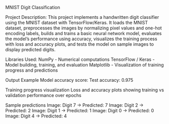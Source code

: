 MNIST Digit Classification

Project Description:
This project implements a handwritten digit classifier using the MNIST dataset with TensorFlow/Keras.
It loads the MNIST dataset, preprocesses the images by normalizing pixel values and one-hot encoding labels, builds and trains a basic neural network model, evaluates the model’s performance using accuracy, visualizes the training process with loss and accuracy plots, and tests the model on sample images to display predicted digits.

Libraries Used:
NumPy - Numerical computations
TensorFlow / Keras - Model building, training, and evaluation
Matplotlib - Visualization of training progress and predictions

Output Example
Model accuracy score:
Test accuracy: 0.975

Training progress visualization
Loss and accuracy plots showing training vs validation performance over epochs

Sample predictions
Image: Digit 7 → Predicted: 7
Image: Digit 2 → Predicted: 2
Image: Digit 1 → Predicted: 1
Image: Digit 0 → Predicted: 0
Image: Digit 4 → Predicted: 4
